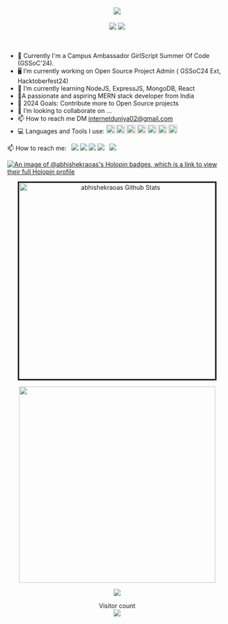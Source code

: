 <h1 align="center">
  <a href="#">
    <img src="https://readme-typing-svg.herokuapp.com/?lines=Hey,+There!+👋;AbhiShek+here...;Glad+to+see+you!&center=true&size=30">
  </a>
</h1>

<p align="center">
<a href="https://www.instagram.com/abhishekraoas" alt="Instgram Follow">
  <img src="https://img.shields.io/badge/Instagram-E4405F?style=for-the-badge&logo=instagram&logoColor=white"/></a>
   <a href="https://www.linkedin.com/in/abhishekraoas" alt="Linkedin Follow">
  <img src="https://img.shields.io/badge/LinkedIn-0077B5?style=for-the-badge&logo=linkedin&logoColor=white"/></a>
 </a><br><br>

  
<!--  ```python
class AbhiShekRao():
    
  def __init__(self):
    self.name = "AbhiShek Rao";
    self.username = "abhishekraoas";
    self.location = "Gorakhpur, India";
    self.twitter = "@abhishekraoas";
    self.web = "https://internetduniyaaa.in";
  
  def __str__(self):
    return self.name

if __name__ == '__main__':
    me = AbhiShekRao()
``` -->
<br>
 

- 👀 Currently I'm a Campus Ambassador GirlScript Summer Of Code (GSSoC'24).
- 🖥️ I’m currently working on Open Source Project Admin ( GSSoC24 Ext, Hacktoberfest24)
- 🌱 I’m currently learning NodeJS, ExpressJS, MongoDB, React
- 🔭A passionate and aspiring MERN stack developer from India
- 🤝 2024 Goals: Contribute more to Open Source projects
- 💞️ I’m looking to collaborate on ...
- 📫 How to reach me DM internetduniya02@gmail.com
- 💻 Languages and Tools I use:   <code><img height="20" src="https://raw.githubusercontent.com/github/explore/80688e429a7d4ef2fca1e82350fe8e3517d3494d/topics/visual-studio-code/visual-studio-code.png"></code>
<code><img height="20" src="https://raw.githubusercontent.com/github/explore/80688e429a7d4ef2fca1e82350fe8e3517d3494d/topics/javascript/javascript.png"></code>
<code><img height="20" src="https://raw.githubusercontent.com/github/explore/80688e429a7d4ef2fca1e82350fe8e3517d3494d/topics/python/python.png"></code>
<code><img height="20" src="https://raw.githubusercontent.com/github/explore/80688e429a7d4ef2fca1e82350fe8e3517d3494d/topics/cpp/cpp.png"></code>
<code><img height = "20" src = "https://raw.githubusercontent.com/github/explore/80688e429a7d4ef2fca1e82350fe8e3517d3494d/topics/html/html.png"></code>
<code><img height = "20" src = "https://raw.githubusercontent.com/github/explore/80688e429a7d4ef2fca1e82350fe8e3517d3494d/topics/css/css.png"></code>
<code><img height="20" src="https://raw.githubusercontent.com/github/explore/80688e429a7d4ef2fca1e82350fe8e3517d3494d/topics/git/git.png"></code>


📫 How to reach me:
<code> [<img src ="https://img.shields.io/badge/instagram-%23E1306C.svg?&style=for-the-badge&logo=instagram&logoColor=white">](https://www.instagram.com/abhishekraoas)</code>
<code>[<img src="https://img.shields.io/badge/linkedin-%230077b5.svg?&style=for-the-badge&logo=linkedin&logoColor=white" />](https://www.linkedin.com/abhishekraoas)</code> 
<code>[<img src ="https://img.shields.io/badge/twitter-%231DA1F2.svg?&style=for-the-badge&logo=twitter&logoColor=white">](https://twitter.com/abhishekraoas)</code> 
<code>[<img src="https://img.shields.io/badge/youtube-%23FF0000.svg?&style=for-the-badge&logo=youtube&logoColor=white" />](https://www.youtube.com/internetduniyaaa)</code> 
<code> [<img src="https://img.shields.io/badge/facebook-%234267B2.svg?&style=for-the-badge&logo=facebook&logoColor=white" />](https://www.facebook.com/abhishekraoas)</code>

[![An image of @abhishekraoas's Holopin badges, which is a link to view their full Holopin profile](https://holopin.me/abhishekraoas)](https://holopin.io/@abhishekraoas)

<p align='center'><img width="450px" style="border-style:solid" src="https://github-readme-streak-stats.herokuapp.com/?user=abhishekraoas&theme=radical" alt="abhishekraoas Github Stats" />
  </p> 
   <p align='center'>
  <img width="450px" src="https://github-readme-stats.vercel.app/api?username=abhishekraoas&count_private=true&theme=radical"/>
</p>
  <p align='center'>
  <img src = "https://github-readme-stats.vercel.app/api/top-langs/?username=abhishekraoas&theme=radical&hide=jupyter%20notebook&layout=compact&langs_count=8"></p>

<p align="center"> 
  Visitor count<br>
  <img src="https://profile-counter.glitch.me/abhishekraoas/count.svg" />
</p>

<!---
abhishekraoas/abhishekraoas is a ✨ special ✨ repository because its `README.md` (this file) appears on your GitHub profile.
You can click the Preview link to take a look at your changes.
--->
